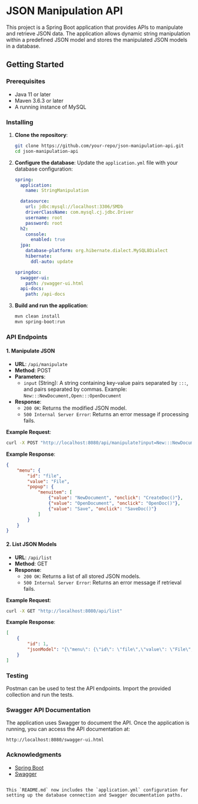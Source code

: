 # JSON Manipulation API

This project is a Spring Boot application that provides APIs to manipulate and retrieve JSON data. The application allows dynamic string manipulation within a predefined JSON model and stores the manipulated JSON models in a database.

## Getting Started

### Prerequisites

- Java 11 or later
- Maven 3.6.3 or later
- A running instance of MySQL

### Installing

1. **Clone the repository**:
    ```sh
    git clone https://github.com/your-repo/json-manipulation-api.git
    cd json-manipulation-api
    ```

2. **Configure the database**:
   Update the `application.yml` file with your database configuration:
    ```yaml
    spring:
      application:
        name: StringManipulation

      datasource:
        url: jdbc:mysql://localhost:3306/SMDb
        driverClassName: com.mysql.cj.jdbc.Driver
        username: root
        password: root
      h2:
        console:
          enabled: true
      jpa:
        database-platform: org.hibernate.dialect.MySQL8Dialect
        hibernate:
          ddl-auto: update

    springdoc:
      swagger-ui:
        path: /swagger-ui.html
      api-docs:
        path: /api-docs
    ```

3. **Build and run the application**:
    ```sh
    mvn clean install
    mvn spring-boot:run
    ```

### API Endpoints

#### 1. Manipulate JSON

- **URL**: `/api/manipulate`
- **Method**: POST
- **Parameters**:
  - `input` (String): A string containing key-value pairs separated by `:::`, and pairs separated by commas. Example: `New:::NewDocument,Open:::OpenDocument`
- **Response**: 
  - `200 OK`: Returns the modified JSON model.
  - `500 Internal Server Error`: Returns an error message if processing fails.

**Example Request**:
```sh
curl -X POST "http://localhost:8080/api/manipulate?input=New:::NewDocument,Open:::OpenDocument"
```

**Example Response**:
```json
{
    "menu": {
        "id": "file",
        "value": "File",
        "popup": {
            "menuitem": [
                {"value": "NewDocument", "onclick": "CreateDoc()"},
                {"value": "OpenDocument", "onclick": "OpenDoc()"},
                {"value": "Save", "onclick": "SaveDoc()"}
            ]
        }
    }
}
```

#### 2. List JSON Models

- **URL**: `/api/list`
- **Method**: GET
- **Response**: 
  - `200 OK`: Returns a list of all stored JSON models.
  - `500 Internal Server Error`: Returns an error message if retrieval fails.

**Example Request**:
```sh
curl -X GET "http://localhost:8080/api/list"
```

**Example Response**:
```json
[
    {
        "id": 1,
        "jsonModel": "{\"menu\": {\"id\": \"file\",\"value\": \"File\",\"popup\": {\"menuitem\": [{\"value\": \"NewDocument\", \"onclick\": \"CreateDoc()\"},{\"value\": \"OpenDocument\", \"onclick\": \"OpenDoc()\"},{\"value\": \"Save\", \"onclick\": \"SaveDoc()\"}]}}}"
    }
]
```

### Testing

Postman can be used to test the API endpoints. Import the provided collection and run the tests.

### Swagger API Documentation

The application uses Swagger to document the API. Once the application is running, you can access the API documentation at:
```
http://localhost:8080/swagger-ui.html
```

### Acknowledgments

- [Spring Boot](https://spring.io/projects/spring-boot)
- [Swagger](https://swagger.io/)
```

This `README.md` now includes the `application.yml` configuration for setting up the database connection and Swagger documentation paths.
